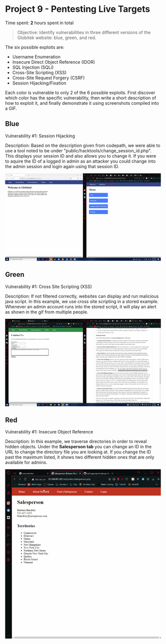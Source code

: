 # Project 9 - Pentesting Live Targets

Time spent: **2** hours spent in total

> Objective: Identify vulnerabilities in three different versions of the Globitek website: blue, green, and red.

The six possible exploits are:

* Username Enumeration
* Insecure Direct Object Reference (IDOR)
* SQL Injection (SQLi)
* Cross-Site Scripting (XSS)
* Cross-Site Request Forgery (CSRF)
* Session Hijacking/Fixation

Each color is vulnerable to only 2 of the 6 possible exploits. First discover which color has the specific vulnerability, then write a short description of how to exploit it, and finally demonstrate it using screenshots compiled into a GIF.

## Blue

Vulnerability #1: Session Hijacking

Description: Based on the description given from codepath, we were able to use a tool
noted to be under "public/hacktools/change_session_id.php". This displays your session ID
and also allows you to change it. If you were to aquire the ID of a logged in admin as an attacker
you could change into the admin session and login again using that session ID.

<img src="session_hijacking_blue.gif">


## Green

Vulnerability #1: Cross Site Scripting (XSS)

Description: If not filtered correctly, websites can display and run malicious java script.
In this example, we use cross site scripting in a stored example. Whenever an admin account
runs into the stored script, it will play an alert as shown in the gif from multiple people.

<img src="xss_gif_green.gif">


## Red

Vulnerability #1: Insecure Object Reference

Description: In this example, we traverse directories in order to reveal hidden objects.
Under the **Salesperson tab** you can change an ID in the URL to change the directory file
you are looking at. If you change the ID past the maximum listed, it shows two different hidden
ones that are only available for admins.

<img src="insecure_object_reference_red.gif">

